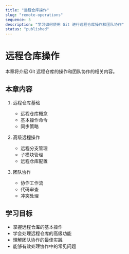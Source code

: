 ```yaml
---
title: "远程仓库操作"
slug: "remote-operations"
sequence: 5
description: "学习如何使用 Git 进行远程仓库操作和团队协作"
status: "published"
---
```


# 远程仓库操作

本章将介绍 Git 远程仓库的操作和团队协作的相关内容。

## 本章内容

1. 远程仓库基础
   - 远程仓库概念
   - 基本操作命令
   - 同步策略

2. 高级远程操作
   - 远程分支管理
   - 子模块管理
   - 远程仓库配置

3. 团队协作
   - 协作工作流
   - 代码审查
   - 冲突处理

## 学习目标

- 掌握远程仓库的基本操作
- 学会处理远程仓库的高级功能
- 理解团队协作的最佳实践
- 能够有效处理协作中的常见问题